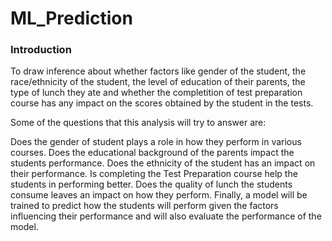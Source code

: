 # ML_Prediction


### Introduction

To draw inference about whether factors like gender of the student, the race/ethnicity of the student, the level of education of their parents, the type of lunch they ate and whether the completition of test preparation course has any impact on the scores obtained by the student in the tests.

Some of the questions that this analysis will try to answer are:

Does the gender of student plays a role in how they perform in various courses.
Does the educational background of the parents impact the students performance.
Does the ethnicity of the student has an impact on their performance.
Is completing the Test Preparation course help the students in performing better.
Does the quality of lunch the students consume leaves an impact on how they perform.
Finally, a model will be trained to predict how the students will perform given the factors influencing their performance and will also evaluate the performance of the model.
